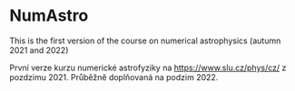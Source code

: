 # NumAstro

This is the first version of the course on numerical astrophysics  (autumn 2021 and 2022)

První verze kurzu numerické astrofyziky na https://www.slu.cz/phys/cz/ z pozdzimu 2021. Průběžně doplňovaná na podzim 2022.

